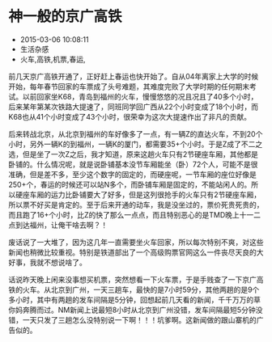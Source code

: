 # 神一般的京广高铁
- 2015-03-06 10:08:11
- 生活杂感
- 火车,高铁,机票,春运,

<!--markdown-->前几天京广高铁开通了，正好赶上春运也快开始了。自从04年离家上大学的时候开始，每年春节回家的车票成了头号难题，其难度完败了大学时期的任何期末考试。以前回家坐K68，青岛到福州的火车，慢慢悠悠的况且况且了40多个小时，后来某年第某次铁路大提速了，同班同学回广西从22个小时变成了18个小时，而K68也从41个小时变成了43个小时，很荣幸为这次大提速作出了非凡的贡献。


<!--more-->


后来转战北京，从北京到福州的车好像多了一点，有一辆Z的直达火车，不到20个小时，另外一辆K的到福州，一辆K的厦门，都需要35+个小时。于是Z成了不二之选，但是坐了一次Z之后，我才知道，原来这趟火车只有2节硬座车厢，其他都是卧铺的。什么情况呢，就是说卧铺基本没节车厢能坐（卧）72个人，可能不是很准确，但是差不多，至少这个数字的固定的，而硬座呢，一节车厢的座位好像是250+个，春运的时候还可以站N多个，而卧铺车厢是固定的，不能站闲人的。所以硬座车厢的运力比卧铺要大了好多，但是这列很抢手的火车只有2节硬座车厢，所以票不好买是肯定的。至于后来开通的动车，我是没坐过的，票价死贵死贵的，而且跑了16+个小时，比Z的快了那么一点点，而且特别恶心的是TMD晚上十一二点到达福州，让俺干啥去啊？！

废话说了一大堆了，因为这几年一直需要坐火车回家，所以每次特别不爽，对这些新闻也稍微比较重视。特别是铁道部出了一个高级购票官网这么一件丧尽天良的大好事，我就不想说啥了。

话说昨天晚上闲来没事想买机票，突然想看一下火车票，于是手贱查了一下京广高铁的火车。从北京到广州，一天三趟车，最快的是7小时59分，其他两趟的是9个多小时，其中有两趟的发车间隔是5分钟，回想起前几天看的新闻，千千万万的草你妈奔腾而过。NM新闻上说最短8小时从北京到广州没错，发车间隔最短5分钟没错，一天只发了三趟怎么没特别说一下啊！！！坑爹啊。这新闻做的跟山寨机的广告似的。